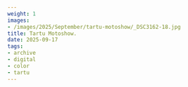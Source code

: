 ```yaml
---
weight: 1
images:
- /images/2025/September/tartu-motoshow/_DSC3162-18.jpg
title: Tartu Motoshow.
date: 2025-09-17
tags:
- archive
- digital
- color
- tartu
---
```


